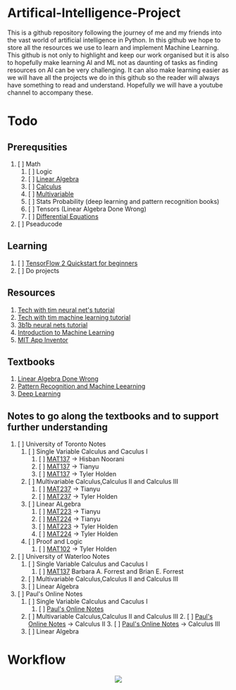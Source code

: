 # Artifical-Intelligence-Project
This is a github repository following the journey of me and my friends into the vast world of artificial intelligence in Python. In this github we hope to store all the resources we use to learn and implement Machine Learning. This github is not only to highlight and keep our work organised but it is also to hopefully make learning AI and ML not as daunting of tasks as finding resources on AI can be very challenging. It can also make learning easier as we will have all the projects we do in this github so the reader will always have something to read and understand. Hopefully we will have a youtube channel to accompany these. 

# Todo

## Prerequsities

1. [ ] Math
    1. [ ] Logic
    2. [ ] [Linear Algebra](https://ocw.mit.edu/courses/mathematics/18-06sc-linear-algebra-fall-2011/)
    3. [ ] [Calculus](https://ocw.mit.edu/courses/mathematics/18-01sc-single-variable-calculus-fall-2010/)
    4. [ ] [Multivariable](https://ocw.mit.edu/courses/mathematics/18-02sc-multivariable-calculus-fall-2010/)
    5. [ ] Stats Probability (deep learning and pattern recognition books)
    6. [ ] Tensors (Linear Algebra Done Wrong)
    7. [ ] [Differential Equations](https://ocw.mit.edu/courses/mathematics/18-03sc-differential-equations-fall-2011/)
2. [ ] Pseaducode

## Learning

1. [ ] [TensorFlow 2 Quickstart for beginners](https://www.tensorflow.org/tutorials/quickstart/beginner)
2. [ ] Do projects

## Resources

1. [Tech with tim neural net's tutorial](https://www.youtube.com/watch?v=OS0Ddkle0o4&list=PLzMcBGfZo4-lak7tiFDec5_ZMItiIIfmj)
2. [Tech with tim machine learning tutorial](https://www.youtube.com/watch?v=OS0Ddkle0o4&list=PLzMcBGfZo4-lak7tiFDec5_ZMItiIIfmj)
3. [3b1b neural nets tutorial](https://www.youtube.com/watch?v=aircAruvnKk&list=PLZHQObOWTQDNU6R1_67000Dx_ZCJB-3pi)
4. [Introduction to Machine Learning](https://erdogdu.github.io/csc311_f19/)
5. [MIT App Inventor](https://appinventor.mit.edu/explore/ai-with-mit-app-inventor)

## Textbooks

1. [Linear Algebra Done Wrong](http://www.math.brown.edu/streil/papers/LADW/LADW_2017-09-04.pdf)
2. [Pattern Recognition and Machine Leearning](http://users.isr.ist.utl.pt/~wurmd/Livros/school/Bishop%20-%20Pattern%20Recognition%20And%20Machine%20Learning%20-%20Springer%20%202006.pdf)
3. [Deep Learning](https://www.deeplearningbook.org/)

## Notes to go along the textbooks and to support further understanding
1. [ ] University of Toronto Notes
	1. [ ] Single Variable Calculus and Caculus I
    	1. [ ] [MAT137](https://github.com/hisbaan/uoft-notes/blob/master/mat137/mat137.pdf) -> Hisban Noorani
    	2. [ ] [MAT137](https://github.com/TianyuDu/Spikey_UofT_Notes/blob/master/2017Fall_2018Winter/MAT137/mat137_video_play_list.pdf) -> Tianyu
    	4. [ ] [MAT137](http://home.tykenho.com/LectureNotes137_Preview.pdf) -> Tyler Holden
    2. [ ] Multivariable Calculus,Calculus II and Calculus III
    	1. [ ] [MAT237](https://github.com/TianyuDu/Spikey_UofT_Notes/blob/master/2018Fall_2019Winter/MAT237/mat237.pdf) -> Tianyu
    	4. [ ] [MAT237](http://home.tykenho.com/LectureNotes237.pdf) -> Tyler Holden
    3. [ ] Linear ALgebra 
    	1. [ ] [MAT223](https://github.com/TianyuDu/Spikey_UofT_Notes/blob/master/2017Fall_2018Winter/MAT223/mat223.pdf) -> Tianyu
    	2. [ ] [MAT224](https://github.com/TianyuDu/Spikey_UofT_Notes/blob/master/2017Fall_2018Winter/MAT224/mat224.pdf) -> Tianyu
    	3. [ ] [MAT223](https://mcs.utm.utoronto.ca/~tholden/LectureNotes223.pdf) -> Tyler Holden
    	4. [ ] [MAT224](https://mcs.utm.utoronto.ca/~tholden/MAT224_LectureNotes.pdf) -> Tyler Holden
    4. [ ] Proof and Logic 
    	1. [ ] [MAT102](http://home.tykenho.com/LectureNotes102.pdf) -> Tyler Holden 
2. [ ] University of Waterloo Notes 
	1. [ ] Single Variable Calculus and Caculus I
		1. [ ] [MAT137](http://www.math.uwaterloo.ca/~baforres/UCM137/CourseNotes/Forrest_M137CN.pdf) Barbara A. Forrest and Brian E. Forrest
	2. [ ] Multivariable Calculus,Calculus II and Calculus III
	3. [ ] Linear Algebra
3. [ ] Paul's Online Notes
	1. [ ] Single Variable Calculus and Caculus I
		1. [ ] [Paul's Online Notes](https://tutorial.math.lamar.edu/classes/calci/Functions.aspx)
	2. [ ] Multivariable Calculus,Calculus II and Calculus III
		2. [ ] [Paul's Online Notes](https://tutorial.math.lamar.edu/Classes/CalcII/CalcII.aspx) -> Calculus II
    	3. [ ] [Paul's Online Notes](https://tutorial.math.lamar.edu/Classes/CalcIII/CalcIII.aspx) -> Calculus III
	3. [ ] Linear Algebra

# Workflow

<p align="center">
  <img src="https://user-images.githubusercontent.com/65202962/134211133-04991fe7-a231-4299-9d18-cb37512d08e8.jpg">
</p>
